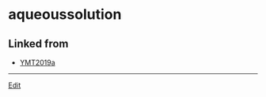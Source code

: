 # aqueoussolution

## Linked from

* [YMT2019a](YMT2019a.md)


----
[Edit](https://github.com/vitroid/vitroid.github.io/edit/master/MD/aqueoussolution.md)
